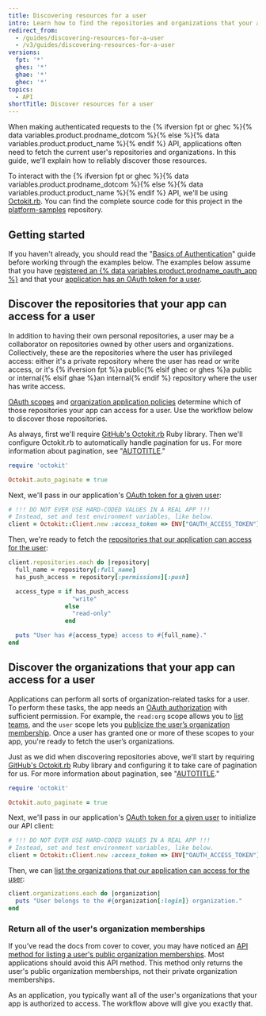 ```yaml
---
title: Discovering resources for a user
intro: Learn how to find the repositories and organizations that your app can access for a user in a reliable way for your authenticated requests to the REST API.
redirect_from:
  - /guides/discovering-resources-for-a-user
  - /v3/guides/discovering-resources-for-a-user
versions:
  fpt: '*'
  ghes: '*'
  ghae: '*'
  ghec: '*'
topics:
  - API
shortTitle: Discover resources for a user
---
```




When making authenticated requests to the {% ifversion fpt or ghec %}{% data variables.product.prodname_dotcom %}{% else %}{% data variables.product.product_name %}{% endif %} API, applications often need to fetch the current user's repositories and organizations. In this guide, we'll explain how to reliably discover those resources.

To interact with the {% ifversion fpt or ghec %}{% data variables.product.prodname_dotcom %}{% else %}{% data variables.product.product_name %}{% endif %} API, we'll be using [Octokit.rb](https://github.com/octokit/octokit.rb). You can find the complete source code for this project in the [platform-samples](https://github.com/github/platform-samples/tree/master/api/ruby/discovering-resources-for-a-user) repository.

## Getting started

If you haven't already, you should read the "[Basics of Authentication](/apps/oauth-apps/building-oauth-apps/authenticating-to-the-rest-api-with-an-oauth-app)" guide before working through the examples below. The examples below assume that you have [registered an {% data variables.product.prodname_oauth_app %}](/apps/oauth-apps/building-oauth-apps/authenticating-to-the-rest-api-with-an-oauth-app#registering-your-app) and that your [application has an OAuth token for a user](/apps/oauth-apps/building-oauth-apps/authenticating-to-the-rest-api-with-an-oauth-app#making-authenticated-requests).

## Discover the repositories that your app can access for a user

In addition to having their own personal repositories, a user may be a collaborator on repositories owned by other users and organizations. Collectively, these are the repositories where the user has privileged access: either it's a private repository where the user has read or write access, or it's {% ifversion fpt %}a public{% elsif ghec or ghes %}a public or internal{% elsif ghae %}an internal{% endif %} repository where the user has write access.

[OAuth scopes](/apps/oauth-apps/building-oauth-apps/scopes-for-oauth-apps) and [organization application policies](https://developer.github.com/changes/2015-01-19-an-integrators-guide-to-organization-application-policies/) determine which of those repositories your app can access for a user. Use the workflow below to discover those repositories.

As always, first we'll require [GitHub's Octokit.rb](https://github.com/octokit/octokit.rb) Ruby library. Then we'll configure Octokit.rb to automatically handle pagination for us. For more information about pagination, see "[AUTOTITLE](/rest/guides/using-pagination-in-the-rest-api)."

``` ruby
require 'octokit'

Octokit.auto_paginate = true
```

Next, we'll pass in our application's [OAuth token for a given user](/apps/oauth-apps/building-oauth-apps/authenticating-to-the-rest-api-with-an-oauth-app#making-authenticated-requests):

``` ruby
# !!! DO NOT EVER USE HARD-CODED VALUES IN A REAL APP !!!
# Instead, set and test environment variables, like below.
client = Octokit::Client.new :access_token => ENV["OAUTH_ACCESS_TOKEN"]
```

Then, we're ready to fetch the [repositories that our application can access for the user](/rest/repos#list-repositories-for-the-authenticated-user):

``` ruby
client.repositories.each do |repository|
  full_name = repository[:full_name]
  has_push_access = repository[:permissions][:push]

  access_type = if has_push_access
                  "write"
                else
                  "read-only"
                end

  puts "User has #{access_type} access to #{full_name}."
end
```

## Discover the organizations that your app can access for a user

Applications can perform all sorts of organization-related tasks for a user. To perform these tasks, the app needs an [OAuth authorization](/apps/oauth-apps/building-oauth-apps/scopes-for-oauth-apps) with sufficient permission. For example, the `read:org` scope allows you to [list teams](/rest/teams#list-teams), and the `user` scope lets you [publicize the user’s organization membership](/rest/orgs#set-public-organization-membership-for-the-authenticated-user). Once a user has granted one or more of these scopes to your app, you're ready to fetch the user’s organizations.

Just as we did when discovering repositories above, we'll start by requiring [GitHub's Octokit.rb](https://github.com/octokit/octokit.rb) Ruby library and configuring it to take care of pagination for us. For more information about pagination, see "[AUTOTITLE](/rest/guides/using-pagination-in-the-rest-api)."

``` ruby
require 'octokit'

Octokit.auto_paginate = true
```

Next, we'll pass in our application's [OAuth token for a given user](/apps/oauth-apps/building-oauth-apps/authenticating-to-the-rest-api-with-an-oauth-app#making-authenticated-requests) to initialize our API client:

``` ruby
# !!! DO NOT EVER USE HARD-CODED VALUES IN A REAL APP !!!
# Instead, set and test environment variables, like below.
client = Octokit::Client.new :access_token => ENV["OAUTH_ACCESS_TOKEN"]
```

Then, we can [list the organizations that our application can access for the user](/rest/orgs#list-organizations-for-the-authenticated-user):

``` ruby
client.organizations.each do |organization|
  puts "User belongs to the #{organization[:login]} organization."
end
```

### Return all of the user's organization memberships

If you've read the docs from cover to cover, you may have noticed an [API method for listing a user's public organization memberships](/rest/orgs#list-organizations-for-a-user). Most applications should avoid this API method. This method only returns the user's public organization memberships, not their private organization memberships.

As an application, you typically want all of the user's organizations that your app is authorized to access. The workflow above will give you exactly that.
